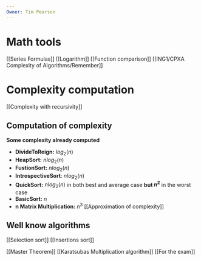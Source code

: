 ```yaml
---
Owner: Tim Pearson
---
```

# Math tools
[[Series Formulas]]
[[Logarithm]]
[[Function comparison]]
[[ING1/CPXA Complexity of Algorithms/Remember]]
# Complexity computation
[[Complexity with recursivity]]
## Computation of complexity
**Some complexity already computed**
- **DivideToReign:** $log_2(n)$
- **HeapSort:** $nlog_2(n)$
- **FustionSort:** $nlog_2(n)$
- **IntrospectiveSort**: $nlog_2(n)$
- **QuickSort:** $nlog_2(n)$ in both best and average case **but $n^2$** in the worst case
- **BasicSort:** $n$
- **n Matrix Multiplication:** $n^3$
[[Approximation of complexity]]
## Well know algorithms
[[Selection sort]]
[[Insertions sort]]
  
[[Master Theorem]]
[[Karatsubas Multiplication algorithm]]
[[For the exam]]